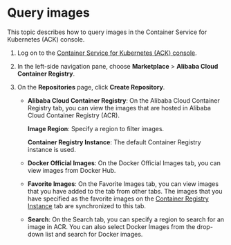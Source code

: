 # Query images

This topic describes how to query images in the Container Service for Kubernetes \(ACK\) console.

1.  Log on to the [Container Service for Kubernetes \(ACK\) console](https://cs.console.aliyun.com).

2.  In the left-side navigation pane, choose **Marketplace** \> **Alibaba Cloud Container Registry**.

3.  On the **Repositories** page, click **Create Repository**.

    -   **Alibaba Cloud Container Registry**: On the Alibaba Cloud Container Registry tab, you can view the images that are hosted in Alibaba Cloud Container Registry \(ACR\).

        **Image Region**: Specify a region to filter images.

        **Container Registry Instance**: The default Container Registry instance is used.

    -   **Docker Official Images**: On the Docker Official Images tab, you can view images from Docker Hub.
    -   **Favorite Images**: On the Favorite Images tab, you can view images that you have added to the tab from other tabs. The images that you have specified as the favorite images on the [Container Registry Instance](https://cr.console.aliyun.com/) tab are synchronized to this tab.
    -   **Search**: On the Search tab, you can specify a region to search for an image in ACR. You can also select Docker Images from the drop-down list and search for Docker images.

